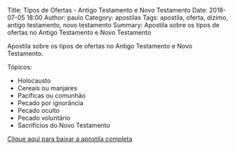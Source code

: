 Title: Tipos de Ofertas - Antigo Testamento e Novo Testamento
Date: 2018-07-05 18:00
Author: paulo
Category: apostilas
Tags: apostila, oferta, dízimo, antigo testamento, novo testamento
Summary: Apostila sobre os tipos de ofertas no Antigo Testamento e Novo Testamento

Apostila sobre os tipos de ofertas no Antigo Testamento e Novo Testamento.

Tópicos:

- Holocausto
- Cereais ou manjares
- Pacíficas ou comunhão
- Pecado por ignorância
- Pecado oculto
- Pecado voluntário
- Sacrifícios do Novo Testamento


[Clique aqui para baixar a apostila completa](https://www.dropbox.com/s/aq09c24iprvn1v1/Tipos%20de%20Ofertas%20-%20Antigo%20Testamento%20e%20Novo%20Testamento.pdf?dl=1)